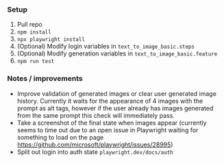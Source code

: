 ### Setup
1. Pull repo
2. `npm install`
3. `npx playwright install`
4. (Optional) Modify login variables in `text_to_image_basic.steps`
5. (Optional) Modify generation variables in `text_to_image_basic.feature`
6. `npm run test`

### Notes / improvements
* Improve validation of generated images or clear user generated image history. Currently it waits for the appearance of 4 images with the prompt as alt tags, however if the user already has images generated from the same prompt this check will immediately pass.
* Take a screenshot of the final state when images appear (currently seems to time out due to an open issue in Playwright waiting for something to load on the page https://github.com/microsoft/playwright/issues/28995)
* Split out login into auth state `playwright.dev/docs/auth`